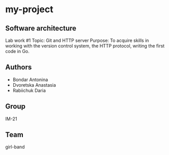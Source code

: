 # my-project

## Software architecture 
Lab work #1
Topic: Git and HTTP server
Purpose: To acquire skills in working with the version control system, the HTTP protocol,
writing the first code in Go.

## Authors
- Bondar Antonina 
- Dvoretska Anastasia
- Rabiichuk Daria


## Group
IM-21
## Team
girl-band



